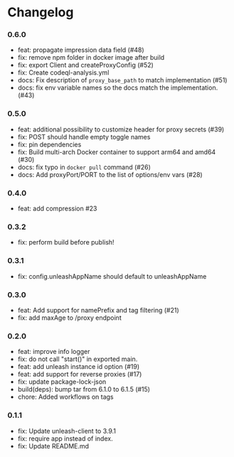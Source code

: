 # Changelog

### 0.6.0
- feat: propagate impression data field (#48)
- fix: remove npm folder in docker image after build
- fix: export Client and createProxyConfig (#52)
- fix: Create codeql-analysis.yml
- docs: Fix description of `proxy_base_path` to match implementation (#51)
- docs: fix env variable names so the docs match the implementation. (#43)

### 0.5.0
- feat: additional possibility to customize header for proxy secrets (#39)
- fix: POST should handle empty toggle names
- fix: pin dependencies
- fix: Build multi-arch Docker container to support arm64 and amd64 (#30)
- docs: fix typo in `docker pull` command (#26)
- docs: Add proxyPort/PORT to the list of options/env vars (#28)

### 0.4.0
- feat: add compression #23

### 0.3.2
- fix: perform build before publish!

### 0.3.1

- fix: config.unleashAppName should default to unleashAppName

### 0.3.0

- feat: Add support for namePrefix and tag filtering (#21)
- fix: add maxAge to /proxy endpoint

### 0.2.0

- feat: improve info logger
- fix: do not call "start()" in exported main.
- feat: add unleash instance id option (#19)
- feat: add support for reverse proxies (#17)
- fix: update package-lock-json
- build(deps): bump tar from 6.1.0 to 6.1.5 (#15)
- chore: Added workflows on tags


### 0.1.1
- fix: Update unleash-client to 3.9.1
- fix: require app instead of index.
- fix: Update README.md

